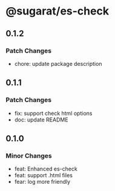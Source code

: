 # @sugarat/es-check

## 0.1.2

### Patch Changes

- chore: update package description

## 0.1.1

### Patch Changes

- fix: support check html options
- doc: update README

## 0.1.0

### Minor Changes

- feat: Enhanced es-check
- feat: support .html files
- fear: log more friendly
